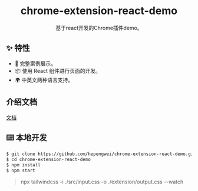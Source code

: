 <h1 align="center">chrome-extension-react-demo</h1>
<div align="center">
基于react开发的Chrome插件demo。
</div>

## ✨ 特性

- 🌈 完整案例展示。
- 📦 使用 React 组件进行页面的开发。
- 🌍 中英文两种语言支持。

## 介绍文档

[文档](https://juejin.cn/post/7134996479873122312)

## ⌨️ 本地开发

```bash
$ git clone https://github.com/hepengwei/chrome-extension-react-demo.git
$ cd chrome-extension-react-demo
$ npm install
$ npm start
```

> npx tailwindcss -i ./src/input.css -o ./extension/output.css --watch
